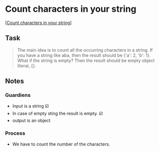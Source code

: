 # **Count characters in your string**

[[Count characters in your string](https://www.codewars.com/kata/52efefcbcdf57161d4000091/javascript)]

## **Task**

>The main idea is to count all the occurring characters in a string. If you have a string like aba, then the result should be {'a': 2, 'b': 1}.
>What if the string is empty? Then the result should be empty object literal, {}.

## **Notes**

### Guardiens
- Input is a string ☑️
- In case of empty sting the result is empty. ☑️
- output is an object

### Process
- We have to count the number of the characters. 
